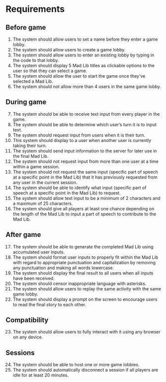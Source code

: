 # Requirements

## Before game
1. The system should allow users to set a name before they enter a game lobby.
2. The system should allow users to create a game lobby.
3. The system should allow users to enter an existing lobby by typing in the code to that lobby.
4. The system should display 5 Mad Lib titles as clickable options to the user so that they can select a game.
5. The system should allow the user to start the game once they’ve selected a Mad Lib.
6. The system should not allow more than 4 users in the same game lobby.

## During game
7. The system should be able to receive text input from every player in the game.
8. The system should be able to determine which user’s turn it is to input text.
9. The system should request input from users when it is their turn.
10. This system should display to a user when another user is currently taking their turn.
11. The system should send input information to the server for later use in the final Mad Lib.
12. The system should not request input from more than one user at a time within a game session.
13. The system should not request the same input (specific part of speech at a specific point in the Mad Lib) that it has previously requested from any user in the current session.
14. The system should be able to identify what input (specific part of speech at a specific point in the Mad Lib) to request.
15. The system should allow text input to be a minimum of 2 characters and a maximum of 25 characters.
16. The system should give all players at least one chance depending on the length of the Mad Lib to input a part of speech to contribute to the Mad Lib.

## After game
17. The system should be able to generate the completed Mad Lib using accumulated user inputs.
18. The system should format user inputs to properly fit within the Mad Lib with regard to appropriate punctuation and capitalization by removing any punctuation and making all words lowercase.
19. The system should display the final result to all users when all inputs have been received.
20. The system should censor inappropriate language with asterisks.
21. The system should allow users to replay the same activity with the same game lobby.
22. The system should display a prompt on the screen to encourage users to read the final story to each other.

## Compatibility
23. The system should allow users to fully interact with it using any browser on any device.

## Sessions
24. The system should be able to host one or more game lobbies.
25. The system should automatically disconnect a session if all players are idle for at least 20 minutes.
